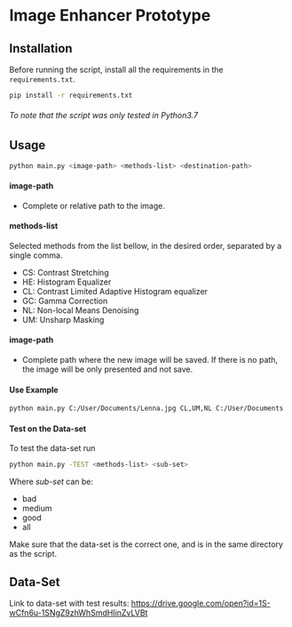 # Image Enhancer Prototype

## Installation


Before running the script, install all the requirements in the `requirements.txt`.

```bash
pip install -r requirements.txt
```

###### _To note that the script was only tested in Python3.7_

## Usage

```bash
python main.py <image-path> <methods-list> <destination-path>
```

#### image-path
+ Complete or relative path to the image.

#### methods-list 
Selected methods from the list bellow, in the desired order, separated by a single comma. 
+ CS: Contrast Stretching
+ HE: Histogram Equalizer
+ CL: Contrast Limited Adaptive Histogram equalizer
+ GC: Gamma Correction
+ NL: Non-local Means Denoising
+ UM: Unsharp Masking

#### image-path 
+ Complete path where the new image will be saved. If there is no path, the image will be only presented and not save.

#### Use Example
```bash
python main.py C:/User/Documents/Lenna.jpg CL,UM,NL C:/User/Documents
```
#### Test on the Data-set
To test the data-set run
```bash
python main.py -TEST <methods-list> <sub-set>
```
Where _sub-set_ can be:
  + bad
  + medium
  + good
  + all

Make sure that the data-set is the correct one, and is in the same directory as the script.

## Data-Set
Link to data-set with test results:
https://drive.google.com/open?id=1S-wCfn6u-1SNgZ9zhWhSmdHIinZvLVBt
